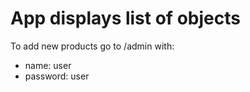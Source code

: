 # App displays list of objects<br />

To add new products go to /admin with:<br />
* name: user<br />
* password: user
